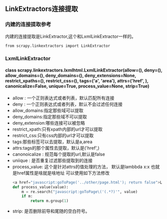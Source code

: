 ## LinkExtractors连接提取

### 内建的连接提取参考
内建的连接提取是LinkExtractor,这个和LxmlLinkExtractor一样的。
```pytho
from scrapy.linkextractors import LinkExtractor
```
### LxmlLinkExtractor
#### class scrapy.linkextractors.lxmlhtml.LxmlLinkExtractor(allow=(), deny=(), allow_domains=(), deny_domains=(), deny_extensions=None, restrict_xpaths=(), restrict_css=(), tags=('a', 'area'), attrs=('href', ), canonicalize=False, unique=True, process_value=None, strip=True)
* allow : 一个正则表达式或者列表，默认匹配所有连接
* deny  : 一个正则表达式或者列表，默认不会过滤任何连接
* allow_domains:指定那些域可以提取
* deny_domains:指定那些域不可以提取
* deny_extension:哪些连接可以被忽略
* restrict_xpath:只有xpath内部的url才可以提取
* restrict_css:只有css内部的url才可以提取
* tags:那些标签可以去提取，默认是a,area
* attrs:tags的那个属性去提取，默认是('href',)
* canonoicalize : 规范每个提取的url,默认是false
* uniique : 是否重复过滤那些提取到的连接
* process_value: 这个是针对attrs的值处理的方法， 默认是lambbda x:x 也就是href属性是啥就是啥地址
    可以使用如下方法修改
    ```python
    <a href="javascript:goToPage('../other/page.html'); return false">Link text</a>
    def process_value(value):
        m = re.search("javascript:goToPage\('(.*?)'", value)
        if m:
            return m.group(1)
    ```
* strip: 是否删除前导和尾随的空白符号。

